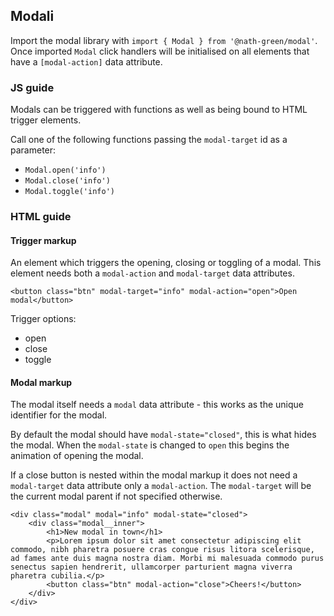 ## Modali

Import the modal library with `import { Modal } from '@nath-green/modal'`. Once imported `Modal` click handlers will be initialised on all elements that have a `[modal-action]` data attribute.

### JS guide

Modals can be triggered with functions as well as being bound to HTML trigger elements.

Call one of the following functions passing the `modal-target` id as a parameter:

* `Modal.open('info')`
* `Modal.close('info')`
* `Modal.toggle('info')`

### HTML guide

#### Trigger markup

An element which triggers the opening, closing or toggling of a modal. This element needs both a `modal-action` and `modal-target` data attributes.

```
<button class="btn" modal-target="info" modal-action="open">Open modal</button>
```

Trigger options:
* open
* close
* toggle

#### Modal markup

The modal itself needs a `modal` data attribute - this works as the unique identifier for the modal.

By default the modal should have `modal-state="closed"`, this is what hides the modal. When the `modal-state` is changed to `open` this begins the animation of opening the modal.

If a close button is nested within the modal markup it does not need a `modal-target` data attribute only a `modal-action`. The `modal-target` will be the current modal parent if not specified otherwise.

```
<div class="modal" modal="info" modal-state="closed">
    <div class="modal__inner">
        <h1>New modal in town</h1>
        <p>Lorem ipsum dolor sit amet consectetur adipiscing elit commodo, nibh pharetra posuere cras congue risus litora scelerisque, ad fames ante duis magna nostra diam. Morbi mi malesuada commodo purus senectus sapien hendrerit, ullamcorper parturient magna viverra pharetra cubilia.</p>
        <button class="btn" modal-action="close">Cheers!</button>
    </div>
</div>
```
